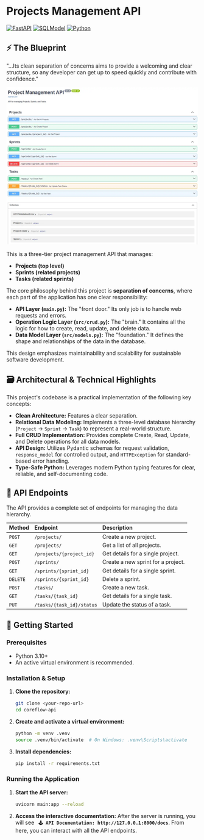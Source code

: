 # Projects Management API

[![FastAPI](https://img.shields.io/badge/FastAPI-009688?style=for-the-badge&logo=fastapi)](https://fastapi.tiangolo.com/)
[![SQLModel](https://img.shields.io/badge/SQLModel-48B0F0?style=for-the-badge&logo=python&logoColor=white)](https://sqlmodel.tiangolo.com/)
[![Python](https://img.shields.io/badge/Python-3.10%2B-blue?style=for-the-badge&logo=python)](https://www.python.org/)

## ⚡ The Blueprint

"...Its clean separation of concerns aims to provide a welcoming and clear structure, so any developer can get up to speed quickly and contribute with confidence."

<img src="./doc_on_browser.webp" alt="Document Display On Browser." width="800">

This is a three-tier project management API that manages:

-   **Projects (top level)**
-   **Sprints (related projects)**
-   **Tasks (related sprints)**

The core philosophy behind this project is **separation of concerns**, where each part of the application has one clear responsibility:

-   **API Layer (`main.py`):** The "front door." Its only job is to handle web requests and errors.
-   **Operation Logic Layer (`src/crud.py`):** The "brain." It contains all the logic for how to create, read, update, and delete data.
-   **Data Model Layer (`src/models.py`):** The "foundation." It defines the shape and relationships of the data in the database.

This design emphasizes maintainability and scalability for sustainable software development.

## 🗃️ Architectural & Technical Highlights

This project's codebase is a practical implementation of the following key concepts:

-   **Clean Architecture:** Features a clear separation.
-   **Relational Data Modeling:** Implements a three-level database hierarchy (`Project` -> `Sprint` -> `Task`) to represent a real-world structure.
-   **Full CRUD Implementation:** Provides complete Create, Read, Update, and Delete operations for all data models.
-   **API Design:** Utilizes Pydantic schemas for request validation, `response_model` for controlled output, and `HTTPException` for standard-based error handling.
-   **Type-Safe Python:** Leverages modern Python typing features for clear, reliable, and self-documenting code.

## 🧩 API Endpoints

The API provides a complete set of endpoints for managing the data hierarchy.

| Method   | Endpoint                  | Description                        |
| :------- | :------------------------ | :--------------------------------- |
| `POST`   | `/projects/`              | Create a new project.              |
| `GET`    | `/projects/`              | Get a list of all projects.        |
| `GET`    | `/projects/{project_id}`  | Get details for a single project.  |
| `POST`   | `/sprints/`               | Create a new sprint for a project. |
| `GET`    | `/sprints/{sprint_id}`    | Get details for a single sprint.   |
| `DELETE` | `/sprints/{sprint_id}`    | Delete a sprint.                   |
| `POST`   | `/tasks/`                 | Create a new task.                 |
| `GET`    | `/tasks/{task_id}`        | Get details for a single task.     |
| `PUT`    | `/tasks/{task_id}/status` | Update the status of a task.       |

## 🚦 Getting Started

### Prerequisites

-   Python 3.10+
-   An active virtual environment is recommended.

### Installation & Setup

1.  **Clone the repository:**

    ```bash
    git clone <your-repo-url>
    cd coreflow-api
    ```

2.  **Create and activate a virtual environment:**

    ```bash
    python -m venv .venv
    source .venv/bin/activate  # On Windows: .venv\Scripts\activate
    ```

3.  **Install dependencies:**
    ```bash
    pip install -r requirements.txt
    ```

### Running the Application

1.  **Start the API server:**

    ```bash
    uvicorn main:app --reload
    ```

2.  **Access the interactive documentation:**
    After the server is running, you will see **` 🕹️ API Documentation: http://127.0.0.1:8000/docs`**. From here, you can interact with all the API endpoints.
